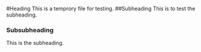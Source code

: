 #Heading
This is a temprory file for testing.
##Subheading
This is to test the subheading.
### Subsubheading
This is the subheading.
